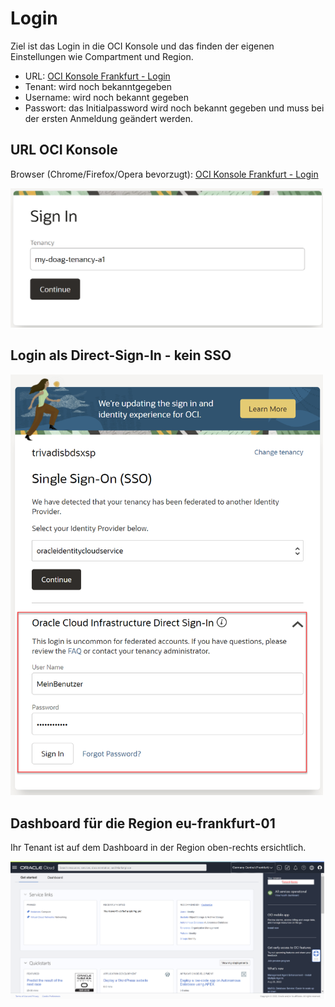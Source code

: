 # Login

Ziel ist das Login in die OCI Konsole und das finden der eigenen Einstellungen wie Compartment und Region.

- URL: <a href="https://console.eu-frankfurt-1.oraclecloud.com" target="_blank" rel="noopener">OCI Konsole Frankfurt - Login</a>
- Tenant: wird noch bekanntgegeben
- Username: wird noch bekannt gegeben
- Passwort: das Initialpassword wird noch bekannt gegeben und muss bei der ersten Anmeldung geändert werden.

## URL OCI Konsole

Browser (Chrome/Firefox/Opera bevorzugt): <a href="https://console.eu-frankfurt-1.oraclecloud.com" target="_blank" rel="noopener">OCI Konsole Frankfurt - Login</a>

<img src="./../../images/0x02-01-login-01.png" width="500">

## Login als Direct-Sign-In - kein SSO

<img src="./../../images/0x02-01-login-02.png" width="500">

## Dashboard für die Region eu-frankfurt-01

Ihr Tenant ist auf dem Dashboard in der Region oben-rechts ersichtlich.

<img src="./../../images/0x02-01-login-03.png" width="800">
